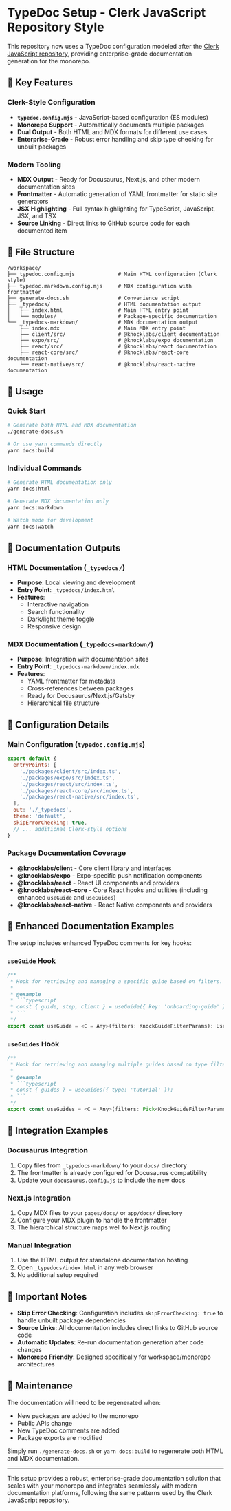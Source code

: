 # TypeDoc Setup - Clerk JavaScript Repository Style

This repository now uses a TypeDoc configuration modeled after the [Clerk JavaScript repository](https://github.com/clerk/javascript), providing enterprise-grade documentation generation for the monorepo.

## 🎯 Key Features

### Clerk-Style Configuration
- **`typedoc.config.mjs`** - JavaScript-based configuration (ES modules)
- **Monorepo Support** - Automatically documents multiple packages
- **Dual Output** - Both HTML and MDX formats for different use cases
- **Enterprise-Grade** - Robust error handling and skip type checking for unbuilt packages

### Modern Tooling
- **MDX Output** - Ready for Docusaurus, Next.js, and other modern documentation sites
- **Frontmatter** - Automatic generation of YAML frontmatter for static site generators
- **JSX Highlighting** - Full syntax highlighting for TypeScript, JavaScript, JSX, and TSX
- **Source Linking** - Direct links to GitHub source code for each documented item

## 📁 File Structure

```
/workspace/
├── typedoc.config.mjs              # Main HTML configuration (Clerk style)
├── typedoc.markdown.config.mjs     # MDX configuration with frontmatter
├── generate-docs.sh                # Convenience script
├── _typedocs/                      # HTML documentation output
│   ├── index.html                  # Main HTML entry point
│   └── modules/                    # Package-specific documentation
└── _typedocs-markdown/             # MDX documentation output
    ├── index.mdx                   # Main MDX entry point
    ├── client/src/                 # @knocklabs/client documentation
    ├── expo/src/                   # @knocklabs/expo documentation
    ├── react/src/                  # @knocklabs/react documentation
    ├── react-core/src/             # @knocklabs/react-core documentation
    └── react-native/src/           # @knocklabs/react-native documentation
```

## 🚀 Usage

### Quick Start
```bash
# Generate both HTML and MDX documentation
./generate-docs.sh

# Or use yarn commands directly
yarn docs:build
```

### Individual Commands
```bash
# Generate HTML documentation only
yarn docs:html

# Generate MDX documentation only  
yarn docs:markdown

# Watch mode for development
yarn docs:watch
```

## 📖 Documentation Outputs

### HTML Documentation (`_typedocs/`)
- **Purpose**: Local viewing and development
- **Entry Point**: `_typedocs/index.html`
- **Features**: 
  - Interactive navigation
  - Search functionality
  - Dark/light theme toggle
  - Responsive design

### MDX Documentation (`_typedocs-markdown/`)
- **Purpose**: Integration with documentation sites
- **Entry Point**: `_typedocs-markdown/index.mdx`
- **Features**:
  - YAML frontmatter for metadata
  - Cross-references between packages
  - Ready for Docusaurus/Next.js/Gatsby
  - Hierarchical file structure

## 🔧 Configuration Details

### Main Configuration (`typedoc.config.mjs`)
```javascript
export default {
  entryPoints: [
    './packages/client/src/index.ts',
    './packages/expo/src/index.ts', 
    './packages/react/src/index.ts',
    './packages/react-core/src/index.ts',
    './packages/react-native/src/index.ts',
  ],
  out: './_typedocs',
  theme: 'default',
  skipErrorChecking: true,
  // ... additional Clerk-style options
}
```

### Package Documentation Coverage
- **@knocklabs/client** - Core client library and interfaces
- **@knocklabs/expo** - Expo-specific push notification components  
- **@knocklabs/react** - React UI components and providers
- **@knocklabs/react-core** - Core React hooks and utilities (including enhanced `useGuide` and `useGuides`)
- **@knocklabs/react-native** - React Native components and providers

## 🎨 Enhanced Documentation Examples

The setup includes enhanced TypeDoc comments for key hooks:

### `useGuide` Hook
```typescript
/**
 * Hook for retrieving and managing a specific guide based on filters.
 * 
 * @example
 * ```typescript
 * const { guide, step, client } = useGuide({ key: 'onboarding-guide' });
 * ```
 */
export const useGuide = <C = Any>(filters: KnockGuideFilterParams): UseGuideReturn<C>
```

### `useGuides` Hook  
```typescript
/**
 * Hook for retrieving and managing multiple guides based on type filters.
 * 
 * @example
 * ```typescript
 * const { guides } = useGuides({ type: 'tutorial' });
 * ```
 */
export const useGuides = <C = Any>(filters: Pick<KnockGuideFilterParams, "type">): UseGuidesReturn<C>
```

## 🔗 Integration Examples

### Docusaurus Integration
1. Copy files from `_typedocs-markdown/` to your `docs/` directory
2. The frontmatter is already configured for Docusaurus compatibility
3. Update your `docusaurus.config.js` to include the new docs

### Next.js Integration
1. Copy MDX files to your `pages/docs/` or `app/docs/` directory
2. Configure your MDX plugin to handle the frontmatter
3. The hierarchical structure maps well to Next.js routing

### Manual Integration
1. Use the HTML output for standalone documentation hosting
2. Open `_typedocs/index.html` in any web browser
3. No additional setup required

## 🚨 Important Notes

- **Skip Error Checking**: Configuration includes `skipErrorChecking: true` to handle unbuilt package dependencies
- **Source Links**: All documentation includes direct links to GitHub source code
- **Automatic Updates**: Re-run documentation generation after code changes
- **Monorepo Friendly**: Designed specifically for workspace/monorepo architectures

## 🔄 Maintenance

The documentation will need to be regenerated when:
- New packages are added to the monorepo
- Public APIs change
- New TypeDoc comments are added
- Package exports are modified

Simply run `./generate-docs.sh` or `yarn docs:build` to regenerate both HTML and MDX documentation.

---

This setup provides a robust, enterprise-grade documentation solution that scales with your monorepo and integrates seamlessly with modern documentation platforms, following the same patterns used by the Clerk JavaScript repository.